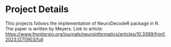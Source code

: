 # Project Details

This projects follows the implementation of NeuroDecodeR package in R.
The paper is written by Meyers. 
Link to article: https://www.frontiersin.org/journals/neuroinformatics/articles/10.3389/fninf.2023.1275903/full